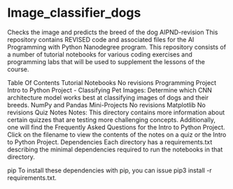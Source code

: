 # Image_classifier_dogs
Checks the image and predicts the breed of the dog
AIPND-revision
This repository contains REVISED code and associated files for the AI Programming with Python Nanodegree program. This repository consists
of a number of tutorial notebooks for various coding exercises and programming labs that will be used to supplement the lessons of the 
course.

Table Of Contents
Tutorial Notebooks
No revisions
Programming Project
Intro to Python Project - Classifying Pet Images: Determine which CNN architecture model works best at classifying images of dogs and 
their breeds.
NumPy and Pandas Mini-Projects
No revisions
Matplotlib
No revisions
Quiz Notes
Notes: This directory contains more information about certain quizzes that are testing more challenging concepts. Additionally, one will
find the Frequently Asked Questions for the Intro to Python Project. Click on the filename to view the contents of the notes on a quiz or
the Intro to Python Project.
Dependencies
Each directory has a requirements.txt describing the minimal dependencies required to run the notebooks in that directory.

pip
To install these dependencies with pip, you can issue pip3 install -r requirements.txt.
